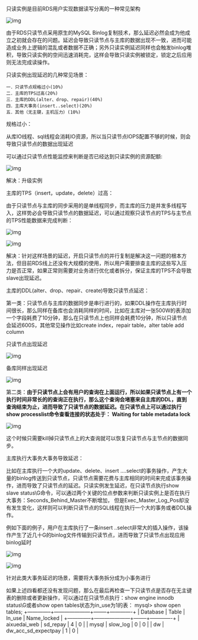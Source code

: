 只读实例是目前RDS用户实现数据读写分离的一种常见架构

![img](https://gitee.com/c_honghui/picture/raw/master/img/20210707170408.png)

由于RDS只读节点采用原生的MySQL Binlog复制技术，那么延迟必然会成为他成立之初就会存在的问题。延迟会导致只读节点与主库的数据出现不一致，进而可能造成业务上逻辑的混乱或者数据不正确；另外只读实例延迟同样也会触发binlog堆积，导致只读实例的空间迅速消耗完，这样会导致只读实例被锁定，锁定之后应用则无法完成读操作。 

只读实例出现延迟的几种常见场景：

```
一．只读节点规格过小(10%) 
二．主库的TPS过高(20%) 
三．主库的DDL(alter、drop、repair)(40%) 
四．主库大事务(insert..select)(20%) 
五．其他（无主键，主机压力）(10%) 
```

规格过小：

从库IO线程、sql线程会消耗IO资源，所以当只读节点IOPS配置不够的时候，则会导致只读节点的数据出现延迟

可以通过只读节点性能监控来判断是否已经达到只读实例的资源配额: 

![img](https://gitee.com/c_honghui/picture/raw/master/img/20210707173137.png)

解决：升级实例

主库的TPS（insert，update，delete）过高：

由于只读节点与主库的同步采用的是单线程同步，而主库的压力是并发多线程写入，这样势必会导致只读节点的数据延迟，可以通过观察只读节点的TPS与主节点的TPS性能数据来完成判断：

![img](https://gitee.com/c_honghui/picture/raw/master/img/20210707174158.png)

![img](https://gitee.com/c_honghui/picture/raw/master/img/20210707174231.png)

解决：针对这样场景的延迟，开启只读节点的并行复制是解决这一问题的根本方法，但目前RDS线上还没有大规模的使用，所以用户需要排查主库的这些写入压力是否正常，如果正常则需要对业务进行优化或者拆分，保证主库的TPS不会导致slave出现延迟。 

主库的DDL(alter、drop、repair、create)导致只读节点延迟：

第一类：只读节点与主库的数据同步是串行进行的，如果DDL操作在主库执行时间很长，那么同样在备库也会消耗同样的时间，比如在主库对一张500W的表添加一个字段耗费了10分钟，那么在只读节点上也同样会耗费10分钟，所以只读节点会延迟600S，其他常见操作比如create index，repair table，alter table add column

只读节点出现延迟 

![img](https://gitee.com/c_honghui/picture/raw/master/img/20210707174611.png)

备库同样出现延迟

![img](https://gitee.com/c_honghui/picture/raw/master/img/20210707174621.png)

第二类：**由于只读节点上会有用户的查询在上面运行，所以如果只读节点上有一个执行时间非常长的的查询正在执行，那么这个查询会堵塞来自主库的DDL，直到查询结束为止，进而导致了只读节点的数据延迟。在只读节点上可以通过执行show processlist命令查看连接的状态处于： Waiting for table metadata lock** 

![img](https://gitee.com/c_honghui/picture/raw/master/img/20210707174848.png)

 这个时候只需要kill掉只读节点上的大查询就可以恢复只读节点与主节点的数据同步。 

主库执行大事务大事务导致延迟：

比如在主库执行一个大的update、delete、insert ….select的事务操作，产生大量的binlog传送到只读节点，只读节点需要花费与主库相同的时间来完成该事务操作，进而导致了只读节点的延迟。只读实例发生延迟，在只读节点执行show slave status\G命令，可以通过两个关键的位点参数来判断只读实例上是否在执行大事务：Seconds_Behind_Master不断增加， 但是Exec_Master_Log_Pos却没有发生变化，这样则可以判断只读节点的SQL线程在执行一个大的事务或者DDL操作。 

例如下面的例子，用户在主库执行了一条insert ..select非常大的插入操作，该操作产生了近几十G的binlog文件传输到只读节点，进而导致了只读节点出现应用binlog延时

![img](https://gitee.com/c_honghui/picture/raw/master/img/20210707175203.png)

![img](https://gitee.com/c_honghui/picture/raw/master/img/20210707175220.png)

针对此类大事务延迟的场景，需要将大事务拆分成为小事务进行

如果上述四看都还没有发现问题，那么在最后再检查一下只读节点是否存在无主键表的删除或者更新操作，可以通过在只读节点执行：show engine innodb status\G或者show open tables状态为in_use为1的表： 
mysql> show open tables; 
+————–+———————+——–+————-+ 
| Database   | Table        | In_use | Name_locked | 
+————–+———————+——–+————-+ 
| aixuedai_web  | sd_repay      |   4 |    0 | 
| mysql     | slow_log       |   0 |    0 | 
| dw      | dw_acc_sd_expectpay |   1 |   0 | 